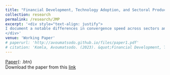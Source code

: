 ```yaml
---
title: "Financial Development, Technology Adoption, and Sectoral Productivity Convergence, JMP (2023)"
collection: research
permalink: /research/JMP
excerpt: '<div style="text-align: justify">
I document a notable differences in convergence speed across sectors and construct an endogenous growth model to elucidate the reasons behind these observed discrepancies. The model categorizes countries into three groups based on their levels of financial institutions and aggregate productivity. Initially, the first group, characterized by low aggregate productivity and weak financial institutions, experiences sectoral productivity divergence but eventually catches up with the second group. The second group demonstrates moderate levels of aggregate productivity and financial institutions, showcasing conditional convergence. On the other hand, the third group, characterized by high aggregate productivity and strong financial institutions, experiences unconditional convergence towards higher sectoral productivity. The model also suggests that convergence in sectors with faster growth rates at the technological frontier occurs at a later stage. Empirical evidence from the World Development Indicators dataset spanning 29 years and covering over 150 countries supports these and other predictions.
</div>'
venue: 'Working Paper'
# paperurl: 'http://avoumatsodo.github.io/files/paper1.pdf'
# citation: 'Komla, Avoumatsodo. (2023). &quot;Financial Development, Technology Adoption, and Sectoral Productivity Convergence.&quot; <i>Working Paper</i>.'
---
```

[Paper](http://avoumatsodo.github.io/files/Financial_Development_Technology_Adoption_Sectoral_Productivity_Convergence.pdf){: .btn}  
Download the paper from this [link](http://avoumatsodo.github.io/files/Financial_Development_Technology_Adoption_Sectoral_Productivity_Convergence.pdf)
<!-- [Slides]() -->

<!-- This paper is about the number 1. The number 2 is left for future work. -->

<!-- [Download paper here](http://academicpages.github.io/files/paper1.pdf) -->

<!-- Recommended citation: Your Name, You. (2009). "Paper Title Number 1." <i>Journal 1</i>. 1(1). -->


